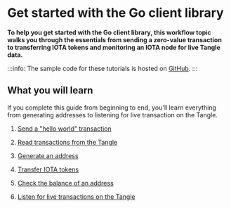 # Get started with the Go client library

**To help you get started with the Go client library, this workflow topic walks you through the essentials from sending a zero-value transaction to transferring IOTA tokens and monitoring an IOTA node for live Tangle data.**

:::info:
The sample code for these tutorials is hosted on [GitHub](https://github.com/iota-community/go-iota-workshop).
:::

## What you will learn

If you complete this guide from beginning to end, you'll learn everything from generating addresses to listening for live transaction on the Tangle.

1. [Send a "hello world" transaction](../tutorials/go/send-your-first-bundle.md)

2. [Read transactions from the Tangle](../tutorials/go/read-transactions.md)

3. [Generate an address](../tutorials/go/generate-an-address.md)

4. [Transfer IOTA tokens](../tutorials/go/transfer-iota-tokens.md)

5. [Check the balance of an address](../tutorials/go/check-balance.md)

6. [Listen for live transactions on the Tangle](../tutorials/go/listen-for-transactions.md)
